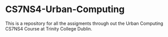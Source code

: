 # CS7NS4-Urban-Computing
This is a repository for all the assigments through out the Urban Computing CS7NS4 Course at Trinity College Dublin.
